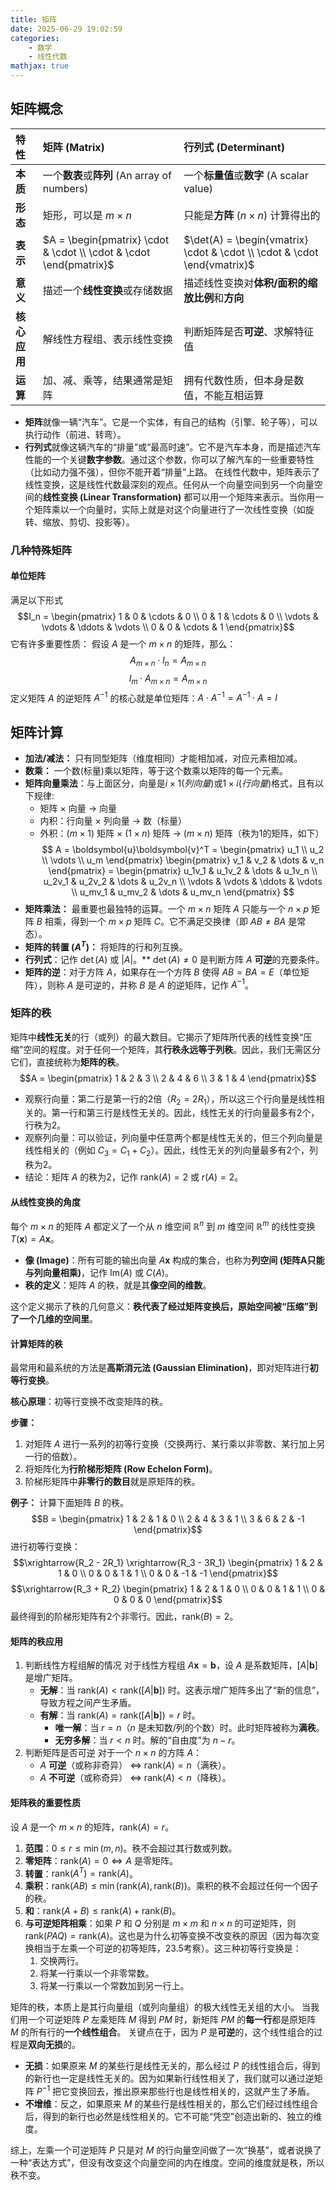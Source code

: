 ```yaml
---
title: 矩阵
date: 2025-06-29 19:02:59
categories:
    - 数学
    - 线性代数
mathjax: true
---
```

## 矩阵概念
| 特性 | **矩阵 (Matrix)** | **行列式 (Determinant)** |
| :--- | :--- | :--- |
| **本质** | 一个**数表**或**阵列** (An array of numbers) | 一个**标量值**或**数字** (A scalar value) |
| **形态** | 矩形，可以是 $m \times n$ | 只能是**方阵** ($n \times n$) 计算得出的 |
| **表示** | $A = \begin{pmatrix} \cdot & \cdot \\ \cdot & \cdot \end{pmatrix}$ | $\det(A) = \begin{vmatrix} \cdot & \cdot \\ \cdot & \cdot \end{vmatrix}$ |
| **意义** | 描述一个**线性变换**或存储数据 | 描述线性变换对**体积/面积的缩放比例**和**方向** |
| **核心应用** | 解线性方程组、表示线性变换 | 判断矩阵是否**可逆**、求解特征值 |
| **运算** | 加、减、乘等，结果通常是矩阵 | 拥有代数性质，但本身是数值，不能互相运算 |
* **矩阵**就像一辆“汽车”。它是一个实体，有自己的结构（引擎、轮子等），可以执行动作（前进、转弯）。
* **行列式**就像这辆汽车的“排量”或“最高时速”。它不是汽车本身，而是描述汽车性能的一个关键**数字参数**。通过这个参数，你可以了解汽车的一些重要特性（比如动力强不强），但你不能开着“排量”上路。
在线性代数中，矩阵表示了线性变换，这是线性代数最深刻的观点。任何从一个向量空间到另一个向量空间的**线性变换 (Linear Transformation)** 都可以用一个矩阵来表示。当你用一个矩阵乘以一个向量时，实际上就是对这个向量进行了一次线性变换（如旋转、缩放、剪切、投影等）。

### 几种特殊矩阵
#### 单位矩阵
满足以下形式
$$I_n = \begin{pmatrix}
    1 & 0 & \cdots & 0 \\
    0 & 1 & \cdots & 0 \\
    \vdots & \vdots & \ddots & \vdots \\
    0 & 0 & \cdots & 1
    \end{pmatrix}$$
它有许多重要性质：
假设 $A$ 是一个 $m \times n$ 的矩阵，那么：
$$A_{m \times n} \cdot I_n = A_{m \times n}$$
$$I_m \cdot A_{m \times n} = A_{m \times n}$$
定义矩阵 $A$ 的逆矩阵 $A^{-1}$ 的核心就是单位矩阵：$A \cdot A^{-1} = A^{-1} \cdot A = I$
## 矩阵计算
* **加法/减法：** 只有同型矩阵（维度相同）才能相加减，对应元素相加减。
* **数乘：** 一个数(标量)乘以矩阵，等于这个数乘以矩阵的每一个元素。
* **矩阵向量乘法**：与上面区分，向量是$i \times 1(列向量)$或$1 \times i(行向量)$格式，且有以下规律:
    * 矩阵 $\times$ 向量 $\rightarrow$ 向量
    * 内积：行向量 $\times$ 列向量 $\rightarrow$ 数（标量）
    * 外积：$(m \times 1)$ 矩阵 $\times$ $(1 \times n)$ 矩阵 $\rightarrow$ $(m \times n)$ 矩阵（秩为1的矩阵，如下）
    $$
    A = \boldsymbol{u}\boldsymbol{v}^T = \begin{pmatrix} u_1 \\ u_2 \\ \vdots \\ u_m \end{pmatrix} \begin{pmatrix} v_1 & v_2 & \dots & v_n \end{pmatrix} = \begin{pmatrix}
    u_1v_1 & u_1v_2 & \dots & u_1v_n \\
    u_2v_1 & u_2v_2 & \dots & u_2v_n \\
    \vdots & \vdots & \ddots & \vdots \\
    u_mv_1 & u_mv_2 & \dots & u_mv_n
    \end{pmatrix}
    $$
* **矩阵乘法：** 最重要也最独特的运算。一个 $m \times n$ 矩阵 $A$ 只能与一个 $n \times p$ 矩阵 $B$ 相乘，得到一个 $m \times p$ 矩阵 $C$。它不满足交换律（即 $AB \neq BA$ 是常态）。
* **矩阵的转置 ($A^T$)：** 将矩阵的行和列互换。
* **行列式**：记作 $\det(A)$ 或 $|A|$。** $\det(A) \neq 0$ 是判断方阵 $A$ **可逆**的充要条件。
* **矩阵的逆**：对于方阵 $A$，如果存在一个方阵 $B$ 使得 $AB = BA = E$（单位矩阵），则称 $A$ 是可逆的，并称 $B$ 是 $A$ 的逆矩阵，记作 $A^{-1}$。
### 矩阵的秩
矩阵中**线性无关**的行（或列）的最大数目。它揭示了矩阵所代表的线性变换“压缩”空间的程度。对于任何一个矩阵，其**行秩永远等于列秩**。因此，我们无需区分它们，直接统称为**矩阵的秩**。
$$A = \begin{pmatrix} 1 & 2 & 3 \\ 2 & 4 & 6 \\ 3 & 1 & 4 \end{pmatrix}$$
* 观察行向量：第二行是第一行的2倍（$R_2 = 2R_1$），所以这三个行向量是线性相关的。第一行和第三行是线性无关的。因此，线性无关的行向量最多有2个，行秩为2。
* 观察列向量：可以验证，列向量中任意两个都是线性无关的，但三个列向量是线性相关的（例如 $C_3 = C_1 + C_2$）。因此，线性无关的列向量最多有2个，列秩为2。
* 结论：矩阵 $A$ 的秩为2，记作 $\text{rank}(A) = 2$ 或 $r(A)=2$。
#### 从线性变换的角度
每个 $m \times n$ 的矩阵 $A$ 都定义了一个从 $n$ 维空间 $\mathbb{R}^n$ 到 $m$ 维空间 $\mathbb{R}^m$ 的线性变换 $T(\boldsymbol{x}) = A\boldsymbol{x}$。

* **像 (Image)**：所有可能的输出向量 $A\boldsymbol{x}$ 构成的集合，也称为**列空间 (矩阵A只能与列向量相乘)**，记作 $\text{Im}(A)$ 或 $C(A)$。
* **秩的定义**：矩阵 $A$ 的秩，就是其**像空间的维数**。

这个定义揭示了秩的几何意义：**秩代表了经过矩阵变换后，原始空间被“压缩”到了一个几维的空间里**。

#### 计算矩阵的秩
最常用和最系统的方法是**高斯消元法 (Gaussian Elimination)**，即对矩阵进行**初等行变换**。

**核心原理**：初等行变换不改变矩阵的秩。

**步骤：**
1.  对矩阵 $A$ 进行一系列的初等行变换（交换两行、某行乘以非零数、某行加上另一行的倍数）。
2.  将矩阵化为**行阶梯形矩阵 (Row Echelon Form)**。
3.  阶梯形矩阵中**非零行的数目**就是原矩阵的秩。

**例子：** 计算下面矩阵 $B$ 的秩。
$$B = \begin{pmatrix} 1 & 2 & 1 & 0 \\ 2 & 4 & 3 & 1 \\ 3 & 6 & 2 & -1 \end{pmatrix}$$
进行初等行变换：
$$\xrightarrow{R_2 - 2R_1} \xrightarrow{R_3 - 3R_1} \begin{pmatrix} 1 & 2 & 1 & 0 \\ 0 & 0 & 1 & 1 \\ 0 & 0 & -1 & -1 \end{pmatrix}$$
$$\xrightarrow{R_3 + R_2} \begin{pmatrix} 1 & 2 & 1 & 0 \\ 0 & 0 & 1 & 1 \\ 0 & 0 & 0 & 0 \end{pmatrix}$$
最终得到的阶梯形矩阵有2个非零行。因此，$\text{rank}(B) = 2$。
#### 矩阵的秩应用
1. 判断线性方程组解的情况
对于线性方程组 $A\boldsymbol{x} = \boldsymbol{b}$，设 $A$ 是系数矩阵，$[A|\boldsymbol{b}]$ 是增广矩阵。
    * **无解**：当 $\text{rank}(A) < \text{rank}([A|\boldsymbol{b}])$ 时。这表示增广矩阵多出了“新的信息”，导致方程之间产生矛盾。
    * **有解**：当 $\text{rank}(A) = \text{rank}([A|\boldsymbol{b}]) = r$ 时。
        * **唯一解**：当 $r = n$（$n$ 是未知数/列的个数）时。此时矩阵被称为**满秩**。
        * **无穷多解**：当 $r < n$ 时。解的“自由度”为 $n - r$。
2. 判断矩阵是否可逆
对于一个 $n \times n$ 的方阵 $A$：
    * $A$ **可逆**（或称非奇异） $\iff$ $\text{rank}(A) = n$（满秩）。
    * $A$ **不可逆**（或称奇异） $\iff$ $\text{rank}(A) < n$（降秩）。
#### 矩阵秩的重要性质
设 $A$ 是一个 $m \times n$ 的矩阵，$\text{rank}(A) = r$。

1.  **范围**：$0 \le r \le \min(m, n)$。秩不会超过其行数或列数。
2.  **零矩阵**：$\text{rank}(A) = 0 \iff A$ 是零矩阵。
3.  **转置**：$\text{rank}(A^T) = \text{rank}(A)$。
4.  **乘积**：$\text{rank}(AB) \le \min(\text{rank}(A), \text{rank}(B))$。乘积的秩不会超过任何一个因子的秩。
5.  **和**：$\text{rank}(A+B) \le \text{rank}(A) + \text{rank}(B)$。
6.  **与可逆矩阵相乘**：如果 $P$ 和 $Q$ 分别是 $m \times m$ 和 $n \times n$ 的可逆矩阵，则 $\text{rank}(PAQ) = \text{rank}(A)$。这也是为什么初等变换不改变秩的原因（因为每次变换相当于左乘一个可逆的初等矩阵，23.5考察）。这三种初等行变换是：
    1.  交换两行。
    2.  将某一行乘以一个非零常数。
    3.  将某一行乘以一个常数加到另一行上。

矩阵的秩，本质上是其行向量组（或列向量组）的极大线性无关组的大小。
当我们用一个可逆矩阵 $P$ 左乘矩阵 $M$ 得到 $PM$ 时，新矩阵 $PM$ 的**每一行**都是原矩阵 $M$ 的所有行的**一个线性组合**。
关键点在于，因为 $P$ 是**可逆**的，这个线性组合的过程是**双向无损**的。
* **无损**：如果原来 $M$ 的某些行是线性无关的，那么经过 $P$ 的线性组合后，得到的新行也一定是线性无关的。因为如果新行线性相关了，我们就可以通过逆矩阵 $P^{-1}$ 把它变换回去，推出原来那些行也是线性相关的，这就产生了矛盾。
* **不增维**：反之，如果原来 $M$ 的某些行是线性相关的，那么它们经过线性组合后，得到的新行也必然是线性相关的。它不可能“凭空”创造出新的、独立的维度。

综上，左乘一个可逆矩阵 $P$ 只是对 $M$ 的行向量空间做了一次“换基”，或者说换了一种“表达方式”，但没有改变这个向量空间的内在维度。空间的维度就是秩，所以秩不变。